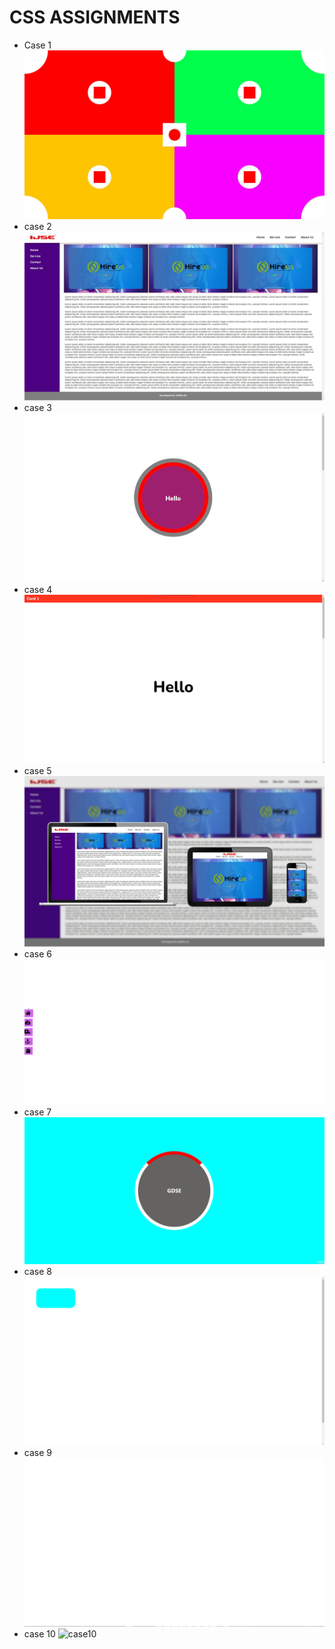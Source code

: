 # CSS ASSIGNMENTS
* Case 1
    ![case1](screenshots/case%201.jpg)
* case 2
    ![case2](screenshots/case%202.jpg)
* case 3
    ![case3](screenshots/case%203.jpg)
* case 4
    ![case4](screenshots/case%204.jpg)
* case 5
    ![case5](screenshots/case%205.jpg)
* case 6
    ![case6](screenshots/menu.gif)
* case 7
    ![case7](screenshots/case%207.gif)
* case 8
    ![case8](screenshots/case%208.gif)
* case 9
    ![case9](screenshots/case%209.gif)
* case 10
    ![case10](screenshots/case%2010.gif)